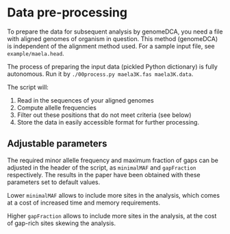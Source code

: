 # Data pre-processing

To prepare the data for subsequent analysis by genomeDCA, you need a file with
aligned genomes of organism in question. This method (genomeDCA) is independent
of the alignment method used. For a sample input file, see `example/maela.head`.

The process of preparing the input data (pickled Python dictionary) is fully autonomous. Run it by `./00process.py maela3K.fas maela3K.data`.

The script will:
1. Read in the sequences of your aligned genomes
2. Compute allelle frequencies
3. Filter out these positions that do not meet criteria (see below)
4. Store the data in easily accessible format for further processing.

## Adjustable parameters

The required minor allelle frequency and maximum fraction of gaps can be
adjusted in the header of the script, as `minimalMAF` and `gapFraction`
respectively. The results in the paper have been obtained with these parameters
set to default values.

Lower `minimalMAF` allows to include more sites in the analysis, which comes at
a cost of increased time and memory requirements. 

Higher `gapFraction` allows to include more sites in the analysis, at the cost of 
gap-rich sites skewing the analysis.
